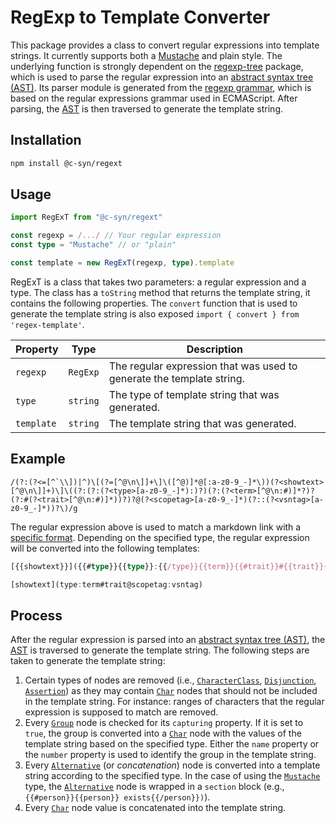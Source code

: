 # RegExp to Template Converter

This package provides a class to convert regular expressions into template strings. It currently supports both a [Mustache](https://mustache.github.io/) and plain style.
The underlying function is strongly dependent on the [regexp-tree](https://www.npmjs.com/package/regexp-tree) package, which is used to parse the regular expression into an [abstract syntax tree (AST)](https://astexplorer.net/#/gist/4ea2b52f0e546af6fb14f9b2f5671c1c/39b55944da3e5782396ffa1fea3ba68d126cd394). Its parser module is generated from the [regexp grammar](https://github.com/DmitrySoshnikov/regexp-tree/blob/master/src/parser/regexp.bnf), which is based on the regular expressions grammar used in ECMAScript. After parsing, the [AST](https://astexplorer.net/#/gist/4ea2b52f0e546af6fb14f9b2f5671c1c/39b55944da3e5782396ffa1fea3ba68d126cd394) is then traversed to generate the template string.

## Installation

```bash
npm install @c-syn/regext
```

## Usage

```typescript
import RegExT from "@c-syn/regext" 

const regexp = /.../ // Your regular expression
const type = "Mustache" // or "plain"

const template = new RegExT(regexp, type).template
```

RegExT is a class that takes two parameters: a regular expression and a type. The class has a `toString` method that returns the template string, it contains the following properties. The `convert` function that is used to generate the template string is also exposed `import { convert } from 'regex-template'`.

| Property | Type | Description |
| --- | --- | --- |
| `regexp` | `RegExp` | The regular expression that was used to generate the template string. |
| `type` | `string` | The type of template string that was generated. |
| `template` | `string` | The template string that was generated. |

## Example

```regexp
/(?:(?<=[^`\\])|^)\[(?=[^@\n\]]+\]\([^@)]*@[:a-z0-9_-]*\))(?<showtext>[^@\n\]]+)\]\((?:(?:(?<type>[a-z0-9_-]*):)?)(?:(?<term>[^@\n:#)]*?)?(?:#(?<trait>[^@\n:#)]*))?)?@(?<scopetag>[a-z0-9_-]*)(?::(?<vsntag>[a-z0-9_-]*))?\)/g
```

The regular expression above is used to match a markdown link with a [specific format](https://tno-terminology-design.github.io/tev2-specifications/docs/specs/tools/trrt#predefined-interpreters). Depending on the specified type, the regular expression will be converted into the following templates:
  
```typescript title="Mustache"
[{{showtext}}]({{#type}}{{type}}:{{/type}}{{term}}{{#trait}}#{{trait}}{{/trait}}@{{scopetag}}{{#vsntag}}:{{vsntag}}{{/vsntag}})
```

```typescript title="Plain"
[showtext](type:term#trait@scopetag:vsntag)
```

## Process

After the regular expression is parsed into an [abstract syntax tree (AST)](https://astexplorer.net/#/gist/4ea2b52f0e546af6fb14f9b2f5671c1c/39b55944da3e5782396ffa1fea3ba68d126cd394), the [AST](https://astexplorer.net/#/gist/4ea2b52f0e546af6fb14f9b2f5671c1c/39b55944da3e5782396ffa1fea3ba68d126cd394) is traversed to generate the template string. 
The following steps are taken to generate the template string:

1. Certain types of nodes are removed (i.e., [`CharacterClass`](https://www.npmjs.com/package/regexp-tree#character-class), [`Disjunction`](https://www.npmjs.com/package/regexp-tree#disjunction), [`Assertion`](https://www.npmjs.com/package/regexp-tree#assertions)) as they may contain [`Char`](https://www.npmjs.com/package/regexp-tree#char) nodes that should not be included in the template string. For instance: ranges of characters that the regular expression is supposed to match are removed.
2. Every [`Group`](https://www.npmjs.com/package/regexp-tree#groups) node is checked for its `capturing` property. If it is set to `true`, the group is converted into a [`Char`](https://www.npmjs.com/package/regexp-tree#char) node with the values of the template string based on the specified type. Either the `name` property or the `number` property is used to identify the group in the template string.
3. Every [`Alternative`](https://www.npmjs.com/package/regexp-tree#alternative) (or *concatenation*) node is converted into a template string according to the specified type. In the case of using the [`Mustache`](#usage) type, the [`Alternative`](https://www.npmjs.com/package/regexp-tree#alternative) node is wrapped in a `section` block (e.g., `{{#person}}{{person}} exists{{/person}})`).
4. Every [`Char`](https://www.npmjs.com/package/regexp-tree#char) node value is concatenated into the template string.

